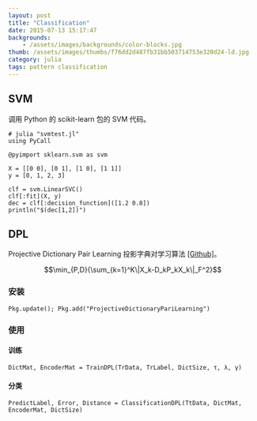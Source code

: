 ```yaml
---
layout: post
title: "Classification"
date: 2015-07-13 15:17:47
backgrounds:
    - /assets/images/backgrounds/color-blocks.jpg
thumb: /assets/images/thumbs/f76dd2d487fb31bb503714753e320d24-ld.jpg
category: julia
tags: pattern classification
---
```


## SVM

调用 Python 的 scikit-learn 包的 SVM 代码。

```
# julia "svmtest.jl"
using PyCall

@pyimport sklearn.svm as svm

X = [[0 0], [0 1], [1 0], [1 1]]
y = [0, 1, 2, 3]

clf = svm.LinearSVC()
clf[:fit](X, y)
dec = clf[:decision_function]([1.2 0.8])
println("$(dec[1,2])")
```

## DPL

Projective Dictionary Pair Learning 投影字典对学习算法 [[Github]](https://github.com/quxiaofeng/ProjectiveDictionaryPairLearning.jl)。

$$\min_{P,D}{\sum_{k=1}^K\|X_k-D_kP_kX_k\|_F^2}$$

### 安装

```
Pkg.update(); Pkg.add("ProjectiveDictionaryPariLearning")
```

### 使用

#### 训练

```
DictMat, EncoderMat = TrainDPL(TrData, TrLabel, DictSize, τ, λ, γ)
```

#### 分类

```
PredictLabel, Error, Distance = ClassificationDPL(TtData, DictMat, EncoderMat, DictSize)
```